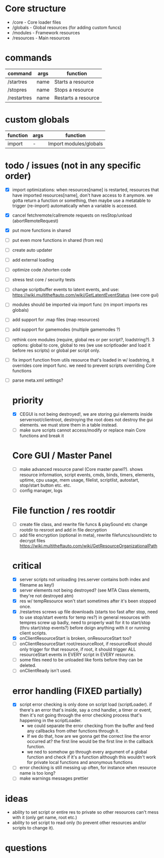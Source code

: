 # Core structure
- /core - Core loader files
- /globals - Global resources (for adding custom funcs)
- /modules - Framework resources
- /resources - Main resources

# commands
| command     | args     | function              |
|-------------|----------|-----------------------|
| /startres   | name     | Starts a resource     |
| /stopres    | name     | Stops a resource      |
| /restartres | name     | Restarts a resource   |

# custom globals
| function    | args     | function               |
|-------------|----------|------------------------|
| import      | -        | Import modules/globals |


# todo / issues (not in any specific order)
- [x] import optimizations: when resources[name] is restarted, resources that have imported resources[name], don't have access to it anymore. we gotta return a function or something, then maybe use a metatable to trigger (re-import) automatically when a variable is accessed.
- [x] cancel fetchremote/callremote requests on resStop/unload (abortRemoteRequest)
- [x] put more functions in shared
- [ ] put even more functions in shared (from res)
- [ ] create auto updater
- [ ] add external loading
- [ ] optimize code /shorten code
- [ ] stress test core / security tests
- [ ] change scriptbuffer events to latent events, and use: https://wiki.multitheftauto.com/wiki/GetLatentEventStatus (see core gui)
- [ ] modules should be imported via import func (rn import imports res globals)
- [ ] add support for .map files (map resources)
- [ ] add support for gamemodes (multiple gamemodes ?)
- [ ] rethink core modules (require, global res or per script?, loadstring?). 3 options: global to core, global to res (we use scriptloader and load it before res scripts) or global per script only.
- [ ] fix import function from utils resource that's loaded in w/ loadstring, it overrides core import func. we need to prevent scripts overriding Core functions
- [ ] parse meta.xml settings?

  # priority
  - [x] CEGUI is not being destroyed!, we are storing gui elements inside serverroot/clientroot, destroying the root does not destroy the gui elements. we must store them in a table instead.
  - [ ] make sure scripts cannot access/modify or replace main Core functions and break it

  # Core GUI / Master Panel
  - [ ] make advanced resource panel (Core master panel?). shows resource information, script events, cmds, binds, timers, elements,
uptime, cpu usage, mem usage, filelist, scriptlist, autostart, stop/start button etc. etc.
  - [ ] config manager, logs

  # File function / res rootdir
  - [ ] create file class, and rewrite file funcs & playSound etc change rootdir to resroot and add in file decryption
  - [ ] add file encryption (optional in meta), rewrite filefuncs/sound/etc to decrypt files
  https://wiki.multitheftauto.com/wiki/GetResourceOrganizationalPath

  # critical
  - [x] server scripts not unloading (res.server contains both index and filename as key!)
  - [x] server elements not being destroyed? (see MTA Class elements, they're not destroyed atm)
  - [x] res w/ tempResource won't start sometimes after it's been stopped once.
  - [x] /restartres screws up file downloads (starts too fast after stop, need to use stop/start events for temp res?) in general resources with tempres screw up badly, need to properly wait for it to start/stop (thru start/stop events?) before doign anything with it or running client scripts.
  - [x] onClientResourceStart is broken, onResourceStart too?
  - [ ] onClientResourceStart root/resourceRoot, if resourceRoot should only trigger for that resource, if root, it should trigger ALL resourceStart events in EVERY script in EVERY resource.
  - [ ] some files need to be unloaded like fonts before they can be deleted.
  - [ ] onClientReady isn't used.

  # error handling (FIXED partially)
  - [x] script error checking is only done on script load (scriptLoader). if there's an error that's inside, say a cmd handler, a timer or event, then it's not going through the error checking process that's happening in the scriptLoader.
    - we could separate the error checking from the buffer and feed any callbacks from other functions through it.
    - If we do that, how are we gonna get the correct line the error occurred at? the first line would be the first line in the callback function.
    - we ned to somehow go through every argument of a global function and check if it's a function although this wouldn't work for private local functions and anonymous functions
  - [ ] error checking is still messing up often, for instance when resource name is too long?
  - [ ] make warnings messages prettier

# ideas
- ability to set script or entire res to private so other resources can't mess with it (only get name, root etc.)
- ability to set script to read only (to prevent other resources and/or scripts to change it).

# questions


